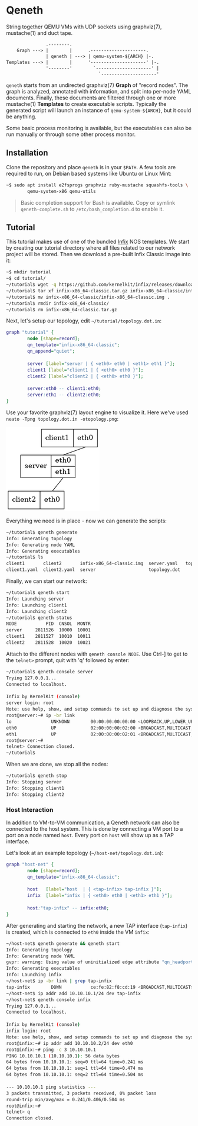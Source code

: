 Qeneth
======

String together QEMU VMs with UDP sockets using graphviz(7),
mustache(1) and duct tape.

```
               .--------.
    Graph ---> |        |      .---------------------.
               | qeneth | ---> | qemu-system-${ARCH} |-.
Templates ---> |        |      '---------------------' |-.
               '--------'        `---------------------' |
                                   `---------------------'
```

`qeneth` starts from an undirected graphviz(7) **Graph** of "record
nodes". The graph is analyzed, annotated with information, and split
into per-node YAML documents. Finally, these documents are filtered
through one or more mustache(1) **Templates** to create executable
scripts. Typically the generated script will launch an instance of
`qemu-system-${ARCH}`, but it could be anything.

Some basic process monitoring is available, but the executables can
also be run manually or through some other process monitor.


Installation
------------

Clone the repository and place `qeneth` is in your `$PATH`.  A few tools
are required to run, on Debian based systems like Ubuntu or Linux Mint:

```sh
~$ sudo apt install e2fsprogs graphviz ruby-mustache squashfs-tools \
        qemu-system-x86 qemu-utils
```

> Basic completion support for Bash is available. Copy or symlink
> `qeneth-complete.sh` to `/etc/bash_completion.d` to enable it.


Tutorial
--------

This tutorial makes use of one of the bundled [Infix][] NOS templates.
We start by creating our tutorial directory where all files related to
our network project will be stored.  Then we download a pre-built Infix
Classic image into it:

```sh
~$ mkdir tutorial
~$ cd tutorial/
~/tutorial$ wget -q https://github.com/kernelkit/infix/releases/download/latest/infix-x86_64-classic.tar.gz
~/tutorial$ tar xf infix-x86_64-classic.tar.gz infix-x86_64-classic/infix-x86_64-classic.img
~/tutorial$ mv infix-x86_64-classic/infix-x86_64-classic.img .
~/tutorial$ rmdir infix-x86_64-classic/
~/tutorial$ rm infix-x86_64-classic.tar.gz
```

Next, let's setup our topology, edit `~/tutorial/topology.dot.in`:

```.dot
graph "tutorial" {
        node [shape=record];
        qn_template="infix-x86_64-classic";
        qn_append="quiet";

        server [label="server | { <eth0> eth0 | <eth1> eth1 }"];
        client1 [label="client1 | { <eth0> eth0 }"];
        client2 [label="client2 | { <eth0> eth0 }"];

        server:eth0 -- client1:eth0;
        server:eth1 -- client2:eth0;
}
```

Use your favorite graphviz(7) layout engine to visualize it.  Here
we've used `neato -Tpng topology.dot.in -otopology.png`:

![Network topology](topology.png)

Everything we need is in place - now we can generate the scripts:

```sh
~/tutorial$ qeneth generate
Info: Generating topology
Info: Generating node YAML
Info: Generating executables
~/tutorial$ ls
client1       client2       infix-x86_64-classic.img  server.yaml   topology.dot.in
client1.yaml  client2.yaml  server                    topology.dot
```

Finally, we can start our network:

```sh
~/tutorial$ qeneth start
Info: Launching server
Info: Launching client1
Info: Launching client2
~/tutorial$ qeneth status
NODE           PID  CNSOL  MONTR
server     2811526  10000  10001
client1    2811527  10010  10011
client2    2811528  10020  10021
```

Attach to the different nodes with `qeneth console NODE`.  Use Ctrl-] to
get to the `telnet>` prompt, quit with 'q' followed by enter:

```sh
~/tutorial$ qeneth console server
Trying 127.0.0.1...
Connected to localhost.

Infix by KernelKit (console)
server login: root
Note: use help, show, and setup commands to set up and diagnose the system.
root@server:~# ip -br link
lo               UNKNOWN        00:00:00:00:00:00 <LOOPBACK,UP,LOWER_UP>
eth0             UP             02:00:00:00:02:00 <BROADCAST,MULTICAST,UP,LOWER_UP>
eth1             UP             02:00:00:00:02:01 <BROADCAST,MULTICAST,UP,LOWER_UP>
root@server:~#
telnet> Connection closed.
~/tutorial$
```

When we are done, we stop all the nodes:

```sh
~/tutorial$ qeneth stop
Info: Stopping server
Info: Stopping client1
Info: Stopping client2
```


### Host Interaction

In addition to VM-to-VM communication, a Qeneth network can also be
connected to the host system. This is done by connecting a VM port to
a port on a node named `host`. Every port on `host` will show up as a
TAP interface.

Let's look at an example topology (`~/host-net/topology.dot.in`):

```.dot
graph "host-net" {
        node [shape=record];
        qn_template="infix-x86_64-classic";

        host   [label="host  | { <tap-infix> tap-infix }"];
        infix  [label="infix | { <eth0> eth0 | <eth1> eth1 }"];

        host:"tap-infix" -- infix:eth0;
}
```

After generating and starting the network, a new TAP interface
(`tap-infix`) is created, which is connected to `eth0` inside the VM
`infix`:

```sh
~/host-net$ qeneth generate && qeneth start
Info: Generating topology
Info: Generating node YAML
gvpr: warning: Using value of uninitialized edge attribute "qn_headport" of "host--infix"
Info: Generating executables
Info: Launching infix
~/host-net$ ip -br link | grep tap-infix
tap-infix        DOWN           ce:fe:82:f8:cd:19 <BROADCAST,MULTICAST>
~/host-net$ ip addr add 10.10.10.1/24 dev tap-infix
~/host-net$ qeneth console infix
Trying 127.0.0.1...
Connected to localhost.

Infix by KernelKit (console)
infix login: root
Note: use help, show, and setup commands to set up and diagnose the system.
root@infix:~# ip addr add 10.10.10.2/24 dev eth0
root@infix:~# ping -c 3 10.10.10.1
PING 10.10.10.1 (10.10.10.1): 56 data bytes
64 bytes from 10.10.10.1: seq=0 ttl=64 time=0.241 ms
64 bytes from 10.10.10.1: seq=1 ttl=64 time=0.474 ms
64 bytes from 10.10.10.1: seq=2 ttl=64 time=0.504 ms

--- 10.10.10.1 ping statistics ---
3 packets transmitted, 3 packets received, 0% packet loss
round-trip min/avg/max = 0.241/0.406/0.504 ms
root@infix:~#
telnet> q
Connection closed.
```

[Infix]: https://github.com/kernelkit/infix
